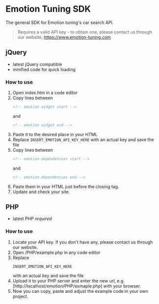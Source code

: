 Emotion Tuning SDK
==================
The general SDK for Emotion tuning's car search API. 
> Requires a valid API key - to obtain one, please contact us through our website, https://www.emotion-tuning.com

## jQuery
- latest jQuery compatible
- minified code for quick loading

### How to use
1. Open index.htm in a code editor
2. Copy lines between
   ```HTML
   <!-- emotion widget start -->
   ```
   and
   ```HTML
   <!-- emotion widget end -->
   ```
3. Paste it to the desired place in your HTML
4. Replace 
   ```INSERT_EMOTION_API_KEY_HERE``` 
   with an actual key and save the file
5. Copy lines between
   ```HTML
   <!-- emotion dependencies start -->
   ```
   and
   ```HTML
   <!-- emotion dependencies end -->
   ```
6. Paste them in your HTML just before the closing </html> tag.
7. Update and check your site.

## PHP
- latest PHP _required_

### How to use
1. Locate your API key. If you don't have any, please contact us through our website.
2. Open /PHP/example.php in any code editor
3. Replace 
   ```
   INSERT_EMOTION_API_KEY_HERE
   ```
   with an actual key and save the file
4. Upload it to your PHP server and enter the new url, e.g. [http://localhost/emotion/PHP/exmaple.php] with your browser.
5. Now you can copy, paste and adjust the example code in your own project.